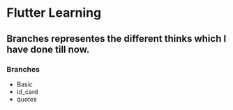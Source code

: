 # Flutter Learning

## Branches representes the different thinks which I have done till now.
### Branches
- Basic
- id_card
- quotes



